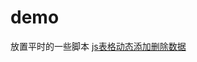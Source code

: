# demo
放置平时的一些脚本
[js表格动态添加删除数据](https://github.com/hannoch/demo/tree/master/JavaScript/create_table)
